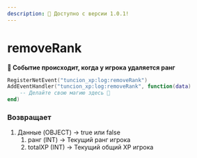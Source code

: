 ```yaml
---
description: 🔧 Доступно с версии 1.0.1!
---
```


# removeRank

**📢 Событие происходит, когда у игрока удаляется ранг**

```lua
RegisterNetEvent("tuncion_xp:log:removeRank")
AddEventHandler("tuncion_xp:log:removeRank", function(data)
    -- Делайте свою магию здесь 💫
end)
```

### Возвращает

1. Данные <span className="color-blue">(OBJECT)</span> <span className="color-orange">-> true или false</span>
   1. ранг <span className="color-blue">(INT)</span> <span className="color-orange">-> Текущий ранг игрока</span>
   2. totalXP <span className="color-blue">(INT)</span> <span className="color-orange">-> Текущий общий XP игрока</span>
